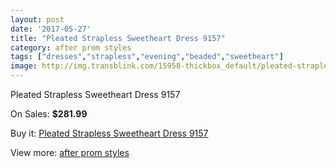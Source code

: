 ```yaml
---
layout: post
date: '2017-05-27'
title: "Pleated Strapless Sweetheart Dress 9157"
category: after prom styles
tags: ["dresses","strapless","evening","beaded","sweetheart"]
image: http://img.transblink.com/15958-thickbox_default/pleated-strapless-sweetheart-dress-9157.jpg
---
```

Pleated Strapless Sweetheart Dress 9157

On Sales: **$281.99**
<a href="https://www.transblink.com/en/after-prom-styles/5066-pleated-strapless-sweetheart-dress-9157.html"><amp-img layout="responsive" width="600" height="600" src="//img.transblink.com/15958-thickbox_default/pleated-strapless-sweetheart-dress-9157.jpg" alt="Pleated Strapless Sweetheart Dress 9157 0" /></a>
<a href="https://www.transblink.com/en/after-prom-styles/5066-pleated-strapless-sweetheart-dress-9157.html"><amp-img layout="responsive" width="600" height="600" src="//img.transblink.com/15960-thickbox_default/pleated-strapless-sweetheart-dress-9157.jpg" alt="Pleated Strapless Sweetheart Dress 9157 1" /></a>
<a href="https://www.transblink.com/en/after-prom-styles/5066-pleated-strapless-sweetheart-dress-9157.html"><amp-img layout="responsive" width="600" height="600" src="//img.transblink.com/15959-thickbox_default/pleated-strapless-sweetheart-dress-9157.jpg" alt="Pleated Strapless Sweetheart Dress 9157 2" /></a>

Buy it: [Pleated Strapless Sweetheart Dress 9157](https://www.transblink.com/en/after-prom-styles/5066-pleated-strapless-sweetheart-dress-9157.html "Pleated Strapless Sweetheart Dress 9157")

View more: [after prom styles](https://www.transblink.com/en/55-after-prom-styles "after prom styles")